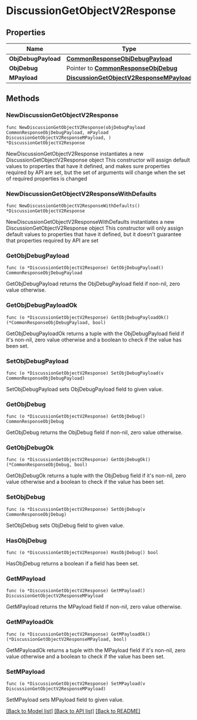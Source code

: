 # DiscussionGetObjectV2Response

## Properties

Name | Type | Description | Notes
------------ | ------------- | ------------- | -------------
**ObjDebugPayload** | [**CommonResponseObjDebugPayload**](CommonResponseObjDebugPayload.md) |  | 
**ObjDebug** | Pointer to [**CommonResponseObjDebug**](CommonResponseObjDebug.md) |  | [optional] 
**MPayload** | [**DiscussionGetObjectV2ResponseMPayload**](DiscussionGetObjectV2ResponseMPayload.md) |  | 

## Methods

### NewDiscussionGetObjectV2Response

`func NewDiscussionGetObjectV2Response(objDebugPayload CommonResponseObjDebugPayload, mPayload DiscussionGetObjectV2ResponseMPayload, ) *DiscussionGetObjectV2Response`

NewDiscussionGetObjectV2Response instantiates a new DiscussionGetObjectV2Response object
This constructor will assign default values to properties that have it defined,
and makes sure properties required by API are set, but the set of arguments
will change when the set of required properties is changed

### NewDiscussionGetObjectV2ResponseWithDefaults

`func NewDiscussionGetObjectV2ResponseWithDefaults() *DiscussionGetObjectV2Response`

NewDiscussionGetObjectV2ResponseWithDefaults instantiates a new DiscussionGetObjectV2Response object
This constructor will only assign default values to properties that have it defined,
but it doesn't guarantee that properties required by API are set

### GetObjDebugPayload

`func (o *DiscussionGetObjectV2Response) GetObjDebugPayload() CommonResponseObjDebugPayload`

GetObjDebugPayload returns the ObjDebugPayload field if non-nil, zero value otherwise.

### GetObjDebugPayloadOk

`func (o *DiscussionGetObjectV2Response) GetObjDebugPayloadOk() (*CommonResponseObjDebugPayload, bool)`

GetObjDebugPayloadOk returns a tuple with the ObjDebugPayload field if it's non-nil, zero value otherwise
and a boolean to check if the value has been set.

### SetObjDebugPayload

`func (o *DiscussionGetObjectV2Response) SetObjDebugPayload(v CommonResponseObjDebugPayload)`

SetObjDebugPayload sets ObjDebugPayload field to given value.


### GetObjDebug

`func (o *DiscussionGetObjectV2Response) GetObjDebug() CommonResponseObjDebug`

GetObjDebug returns the ObjDebug field if non-nil, zero value otherwise.

### GetObjDebugOk

`func (o *DiscussionGetObjectV2Response) GetObjDebugOk() (*CommonResponseObjDebug, bool)`

GetObjDebugOk returns a tuple with the ObjDebug field if it's non-nil, zero value otherwise
and a boolean to check if the value has been set.

### SetObjDebug

`func (o *DiscussionGetObjectV2Response) SetObjDebug(v CommonResponseObjDebug)`

SetObjDebug sets ObjDebug field to given value.

### HasObjDebug

`func (o *DiscussionGetObjectV2Response) HasObjDebug() bool`

HasObjDebug returns a boolean if a field has been set.

### GetMPayload

`func (o *DiscussionGetObjectV2Response) GetMPayload() DiscussionGetObjectV2ResponseMPayload`

GetMPayload returns the MPayload field if non-nil, zero value otherwise.

### GetMPayloadOk

`func (o *DiscussionGetObjectV2Response) GetMPayloadOk() (*DiscussionGetObjectV2ResponseMPayload, bool)`

GetMPayloadOk returns a tuple with the MPayload field if it's non-nil, zero value otherwise
and a boolean to check if the value has been set.

### SetMPayload

`func (o *DiscussionGetObjectV2Response) SetMPayload(v DiscussionGetObjectV2ResponseMPayload)`

SetMPayload sets MPayload field to given value.



[[Back to Model list]](../README.md#documentation-for-models) [[Back to API list]](../README.md#documentation-for-api-endpoints) [[Back to README]](../README.md)


